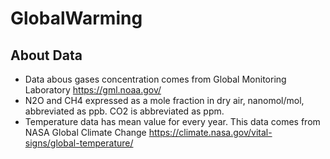 # GlobalWarming

## About Data

- Data abous gases concentration comes from Global Monitoring Laboratory https://gml.noaa.gov/
- N2O and CH4 expressed as a mole fraction in dry air, nanomol/mol, abbreviated as ppb. CO2 is abbreviated as ppm.
- Temperature data has mean value for every year. This data comes from NASA Global Climate Change https://climate.nasa.gov/vital-signs/global-temperature/
